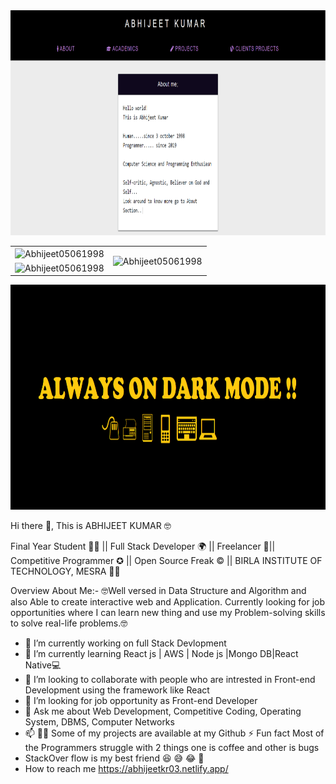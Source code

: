 <img width=1200 height=360 src="https://github.com/Abhijeet05061998/c-Data-structure-and-Algo/blob/master/x.PNG" />


<table>
    <tr>
        <td>
            <img src="https://github-readme-streak-stats.herokuapp.com/?user=Abhijeet05061998&theme=calm" alt="Abhijeet05061998" align="center"/>
        </td>
        <td rowspan=2>
            <img src="https://github-readme-stats.vercel.app/api/top-langs/?username=Abhijeet05061998&theme=calm" align="center" alt="Abhijeet05061998" align="center"/></td>
    </tr>
    <tr>
        <td><img src="https://github-readme-stats.vercel.app/api?username=Abhijeet05061998&show_icons=true&locale=en&count_private=true&theme=calm&show_icons=true" alt="Abhijeet05061998"/></td>
    </tr>
</table>



<img width=1200 height=360 src="https://github.com/divyanshukumar10/divyanshukumar10/blob/main/svg/darkmode.png"/>

Hi there 👋, This is ABHIJEET KUMAR 🤓

Final Year Student 👨‍💻 || Full Stack  Developer 🌍 || Freelancer 🤝|| Competitive Programmer ✪ || Open Source Freak ©️ || BIRLA INSTITUTE OF TECHNOLOGY, MESRA 👨‍🎓


Overview About Me:-
🤓Well versed in Data Structure and Algorithm and also Able to create interactive web and Application. Currently looking for job opportunities where I can learn new thing and use my Problem-solving skills
to solve real-life problems.🤓

- 🔭 I’m currently working on full Stack Devlopment
- 🌱 I’m currently learning React js | AWS | Node js |Mongo DB|React Native💻
- 👯 I’m looking to collaborate with people who are intrested in Front-end Development using the framework like React
- 🤔 I’m looking for job opportunity as Front-end Developer
- 💬 Ask me about Web Development, Competitive Coding, Operating System, DBMS, Computer Networks
- 📫 👨‍💻 Some of my projects are available at my Github
⚡ Fun fact Most of the Programmers struggle with 2 things one is coffee and other is bugs
- StackOver flow is my best friend 😆 😅 😂 🤣
- How to reach me https://abhijeetkr03.netlify.app/

